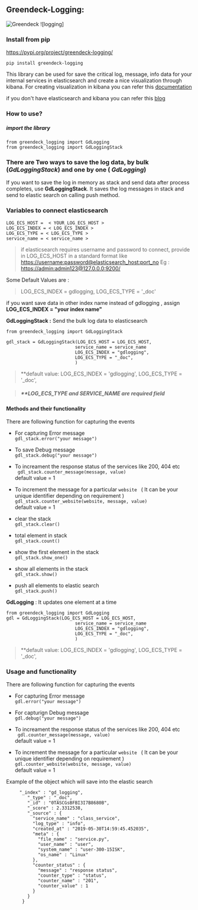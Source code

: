 Greendeck-Logging:
---
![Greendeck](https://greendeck-cdn.s3.ap-south-1.amazonaws.com/dumps/gd_transparent_blue_bg.png)  ![logging]

### Install from pip
https://pypi.org/project/greendeck-logging/

```pip install greendeck-logging```

This library can be used for save the critical log, message, info data for your internal services in elasticsearch and create a nice visualization through kibana.
For creating  visualization in kibana you can refer this  [documentation](https://www.elastic.co/guide/en/kibana/current/createvis.html)

if you don't have elasticsearch and kibana you can refer this  [blog](https://www.elastic.co/guide/en/elastic-stack/current/installing-elastic-stack.html)

### How to use?
##### import the library
```
from greendeck_logging import GdLogging
from greendeck_logging import GdLoggingStack
```

### There are Two ways to save the log data, by bulk (*GdLoggingStack*) and one by one ( *GdLogging*)

If you want to save the log in memory as stack and send data after process completes, use **GdLoggingStack**. It saves the log messages in stack and send to elastic search on calling push method.

### Variables to connect elasticsearch

    LOG_ECS_HOST =  < YOUR_LOG_ECS_HOST >
    LOG_ECS_INDEX = < LOG_ECS_INDEX >
    LOG_ECS_TYPE = < LOG_ECS_TYPE >
    service_name = < service_name >

>  if elasticsearch requires username and password to connect, provide in LOG_ECS_HOST in a standard format like  [https://username:password@elasticsearch_host:port_no]() Eg : [https://admin:admin123@127.0.0.0:9200/]()


Some Default Values are :
> LOG_ECS_INDEX = gdlogging,  LOG_ECS_TYPE  = '_doc'

if you want save data in other index name instead of gdlogging , assign  **LOG_ECS_INDEX = "your index name"**

**GdLoggingStack :**  Send the bulk log data to elasticsearch
```
from greendeck_logging import GdLoggingStack

gdl_stack = GdLoggingStack(LOG_ECS_HOST = LOG_ECS_HOST,
                          service_name = service_name  
                          LOG_ECS_INDEX = "gdlogging",
                          LOG_ECS_TYPE = "_doc",
                          )
```
> **default value:
      LOG_ECS_INDEX = 'gdlogging',
      LOG_ECS_TYPE = '_doc',

> ##### **LOG_ECS_TYPE and SERVICE_NAME are required field


#### Methods and their functionality

There are following function for capturing the events

- For capturing Error message  
` gdl_stack.error("your message") `

- To save Debug message  
` gdl_stack.debug("your message") `  

- To increament the response status of the services like 200, 404 etc   
` gdl_stack.counter_message(message, value)`  
default value = 1  

- To increment the  message  for a particular ```website ```  ( It can be your unique identifier depending on requirement )   
`gdl_stack.counter_website(website, message, value)`  
default value = 1

- clear the stack  
`gdl_stack.clear()`  

- total element in stack  
`gdl_stack.count()`  

- show the first element in the stack  
`gdl_stack.show_one()`  

- show all elements in the stack  
`gdl_stack.show()`  

- push all elements to elastic search  
`gdl_stack.push()`  

**GdLogging** : It updates one element at a time

```
from greendeck_logging import GdLogging
gdl = GdLoggingStack(LOG_ECS_HOST = LOG_ECS_HOST,
                          service_name = service_name  
                          LOG_ECS_INDEX = "gdlogging",
                          LOG_ECS_TYPE = "_doc",
                          )
```

> **default value:
      LOG_ECS_INDEX = 'gdlogging',
      LOG_ECS_TYPE = '_doc',

### Usage and functionality  

There are following function for capturing the events  

- For capturing Error message   
`gdl.error("your message") `  

- For capturign Debug message  
` gdl.debug("your message") `  

- To increament the response status of the services like 200, 404 etc  
` gdl.counter_message(message, value)`  
default value = 1  

- To increment the  message  for a particular ```website ```  ( It can be your unique identifier depending on requirement )   
`gdl.counter_website(website, message, value)`  
default value = 1   

Example of the object which will save into the elastic search

         "_index" : "gd_logging",
            "_type" : "_doc",
            "_id" : "0TASCGsBFBI3I7B8680B",
            "_score" : 2.3312538,
            "_source" : {
              "service_name" : "class_service",
              "log_type" : "info",
              "created_at" : "2019-05-30T14:59:45.452035",
              "meta" : {
                "file_name" : "service.py",
                "user_name" : "user",
                "system_name" : "user-300-15ISK",
                "os_name" : "Linux"
              },
              "counter_status" : {  
                "message" : "response status",
                "counter_type" : "status",
                "counter_name" : "201",
                "counter_value" : 1
              }
            }
          }
